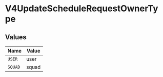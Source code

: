 # V4UpdateScheduleRequestOwnerType


## Values

| Name    | Value   |
| ------- | ------- |
| `USER`  | user    |
| `SQUAD` | squad   |